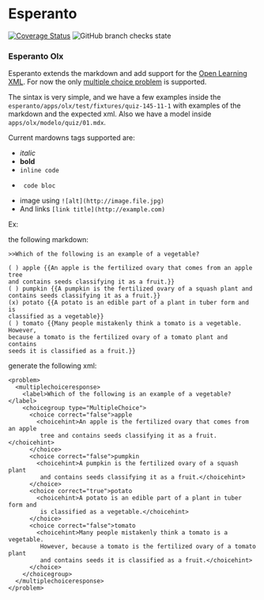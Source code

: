# Esperanto

[![Coverage Status](https://coveralls.io/repos/github/betrybe/esperanto/badge.svg?t=FTzZtC)](https://coveralls.io/github/betrybe/esperanto)
![GitHub branch checks state](https://img.shields.io/github/checks-status/betrybe/esperanto/main)


### Esperanto Olx

Esperanto extends the markdown and add support for the [Open Learning XML](https://edx.readthedocs.io/projects/edx-open-learning-xml/en/latest/). For now the only [multiple choice problem](https://edx.readthedocs.io/projects/edx-open-learning-xml/en/latest/problem-xml/multiple_choice.html) is supported.  

The sintax is very simple, and we have a few examples inside the `esperanto/apps/olx/test/fixtures/quiz-145-11-1` with examples of the markdown and the expected xml. Also we have a model inside `apps/olx/modelo/quiz/01.mdx`.  

Current mardowns tags supported are: 
 * *italic*
 * **bold**
 * `inline code`
 * ```
    code bloc
   ```
 * image using `![alt](http://image.file.jpg)`
 * And links `[link title](http://example.com)`
   

Ex:

the following markdown:

```
>>Which of the following is an example of a vegetable?

( ) apple {{An apple is the fertilized ovary that comes from an apple tree
and contains seeds classifying it as a fruit.}}
( ) pumpkin {{A pumpkin is the fertilized ovary of a squash plant and
contains seeds classifying it as a fruit.}}
(x) potato {{A potato is an edible part of a plant in tuber form and is
classified as a vegetable}}
( ) tomato {{Many people mistakenly think a tomato is a vegetable. However,
because a tomato is the fertilized ovary of a tomato plant and contains
seeds it is classified as a fruit.}}
```

generate the following xml:

```
<problem>
  <multiplechoiceresponse>
    <label>Which of the following is an example of a vegetable?</label>
    <choicegroup type="MultipleChoice">
      <choice correct="false">apple
        <choicehint>An apple is the fertilized ovary that comes from an apple
         tree and contains seeds classifying it as a fruit.</choicehint>
      </choice>
      <choice correct="false">pumpkin
        <choicehint>A pumpkin is the fertilized ovary of a squash plant
         and contains seeds classifying it as a fruit.</choicehint>
      </choice>
      <choice correct="true">potato
        <choicehint>A potato is an edible part of a plant in tuber form and
         is classified as a vegetable.</choicehint>
      </choice>
      <choice correct="false">tomato
        <choicehint>Many people mistakenly think a tomato is a vegetable.
         However, because a tomato is the fertilized ovary of a tomato plant
         and contains seeds it is classified as a fruit.</choicehint>
      </choice>
    </choicegroup>
  </multiplechoiceresponse>
</problem>
```

